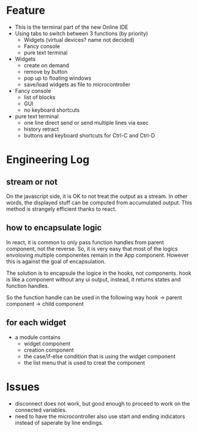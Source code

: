 # Feature
- This is the terminal part of the new Online IDE
- Using tabs to switch between 3 functions (by priority)
    - Widgets (virtual devices? name not decided)
    - Fancy console
    - pure text terminal
- Widgets
    - create on demand
    - remove by button
    - pop up to floating windows
    - save/load widgets as file to microcontroller
- Fancy console
    - list of blocks
    - GUI
    - no keyboard shortcuts
- pure text terminal
    - one line direct send or send multiple lines via exec
    - history retract
    - buttons and keyboard shortcuts for Ctrl-C and Ctrl-D

# Engineering Log

## stream or not
On the javascript side,
it is OK to not treat the output as a stream.
In other words, the displayed stuff can be computed from accumulated output.
This method is strangely efficient thanks to react.

## how to encapsulate logic
In react, it is common to only pass function handles from parent component, not the reverse.
So, it is very easy that most of the logics envoloving multiple componentes remain in the App component.
However this is against the goal of encapsulation.

The solution is to encapsule the logice in the hooks, not components.
hook is like a component without any ui output,
instead, it returns states and function handles.

So the function handle can be used in the following way
hook -> parent component -> child component

## for each widget
- a module contains
    - widget component
    - creation component
    - the case/if-else condition that is using the widget component
    - the list menu that is used to creat the component


# Issues
- disconnect does not work, but good enough to proceed to work on the connected variables.
- need to have the microcontroller also use start and ending indicators instead of saperate by line endings.